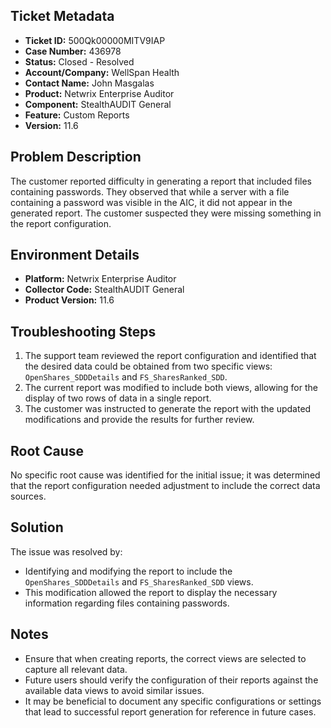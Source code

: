 ## Ticket Metadata
- **Ticket ID:** 500Qk00000MITV9IAP
- **Case Number:** 436978
- **Status:** Closed - Resolved
- **Account/Company:** WellSpan Health
- **Contact Name:** John Masgalas
- **Product:** Netwrix Enterprise Auditor
- **Component:** StealthAUDIT General
- **Feature:** Custom Reports
- **Version:** 11.6

## Problem Description
The customer reported difficulty in generating a report that included files containing passwords. They observed that while a server with a file containing a password was visible in the AIC, it did not appear in the generated report. The customer suspected they were missing something in the report configuration.

## Environment Details
- **Platform:** Netwrix Enterprise Auditor
- **Collector Code:** StealthAUDIT General
- **Product Version:** 11.6

## Troubleshooting Steps
1. The support team reviewed the report configuration and identified that the desired data could be obtained from two specific views: `OpenShares_SDDDetails` and `FS_SharesRanked_SDD`.
2. The current report was modified to include both views, allowing for the display of two rows of data in a single report.
3. The customer was instructed to generate the report with the updated modifications and provide the results for further review.

## Root Cause
No specific root cause was identified for the initial issue; it was determined that the report configuration needed adjustment to include the correct data sources.

## Solution
The issue was resolved by:
- Identifying and modifying the report to include the `OpenShares_SDDDetails` and `FS_SharesRanked_SDD` views.
- This modification allowed the report to display the necessary information regarding files containing passwords.

## Notes
- Ensure that when creating reports, the correct views are selected to capture all relevant data.
- Future users should verify the configuration of their reports against the available data views to avoid similar issues.
- It may be beneficial to document any specific configurations or settings that lead to successful report generation for reference in future cases.